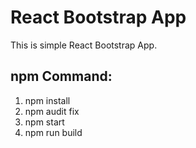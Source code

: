 # React Bootstrap App
This is simple React Bootstrap App.

## npm Command:
1. npm install
2. npm audit fix
3. npm start
4. npm run build